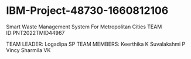 # IBM-Project-48730-1660812106
Smart Waste Management System For Metropolitan Cities
TEAM ID:PNT2022TMID44967

TEAM LEADER: Logadipa SP
TEAM MEMBERS: Keerthika K
              Suvalakshmi P
              Vincy Sharmila VK
